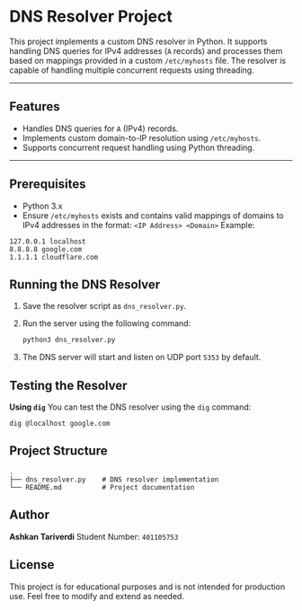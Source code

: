 # DNS Resolver Project

This project implements a custom DNS resolver in Python. It supports handling DNS queries for IPv4 addresses (`A` records) and processes them based on mappings provided in a custom `/etc/myhosts` file. The resolver is capable of handling multiple concurrent requests using threading.

---

## Features
- Handles DNS queries for `A` (IPv4) records.
- Implements custom domain-to-IP resolution using `/etc/myhosts`.
- Supports concurrent request handling using Python threading.

---

## Prerequisites
- Python 3.x
- Ensure `/etc/myhosts` exists and contains valid mappings of domains to IPv4 addresses in the format:
`<IP Address> <Domain>`
Example:

```plaintext    
127.0.0.1 localhost 
8.8.8.8 google.com 
1.1.1.1 cloudflare.com
```
## Running the DNS Resolver


1. Save the resolver script as `dns_resolver.py`.
2. Run the server using the following command:

    ```bash
    python3 dns_resolver.py
4. The DNS server will start and listen on UDP port `5353` by default.


## Testing the Resolver
**Using `dig`**
You can test the DNS resolver using the `dig` command:

    dig @localhost google.com

## Project Structure

    .
    ├── dns_resolver.py    # DNS resolver implementation
    └── README.md          # Project documentation

## Author
**Ashkan Tariverdi**
Student Number: `401105753`

## License
This project is for educational purposes and is not intended for production use. Feel free to modify and extend as needed.

